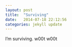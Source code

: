 ```yaml
---
layout: post
title:  "Surviving"
date:   2014-07-18 22:12:56
categories: jekyll update
---
```



I’m surviving. w00t w00t




